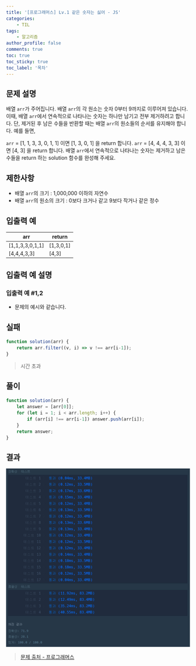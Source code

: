 ```yaml
---
title: '[프로그래머스] Lv.1 같은 숫자는 싫어 - JS'
categories:
    - TIL
tags:
    - 알고리즘
author_profile: false
comments: true
toc: true
toc_sticky: true
toc_label: '목차'
---
```


## 문제 설명
배열 `arr`가 주어집니다. 배열 `arr`의 각 원소는 숫자 0부터 9까지로 이루어져 있습니다. 이때, 배열 `arr`에서 연속적으로 나타나는 숫자는 하나만 남기고 전부 제거하려고 합니다. 단, 제거된 후 남은 수들을 반환할 때는 배열 `arr`의 원소들의 순서를 유지해야 합니다. 예를 들면,

`arr` = [1, 1, 3, 3, 0, 1, 1] 이면 [1, 3, 0, 1] 을 return 합니다.
`arr` = [4, 4, 4, 3, 3] 이면 [4, 3] 을 return 합니다.
배열 `arr`에서 연속적으로 나타나는 숫자는 제거하고 남은 수들을 return 하는 solution 함수를 완성해 주세요.

## 제한사항
* 배열 `arr`의 크기 : 1,000,000 이하의 자연수
* 배열 `arr`의 원소의 크기 : 0보다 크거나 같고 9보다 작거나 같은 정수

## 입출력 예

| arr             | return    |
|-----------------|-----------|
| [1,1,3,3,0,1,1] | [1,3,0,1] |
| [4,4,4,3,3]     | [4,3]     |

## 입출력 예 설명
### 입출력 예 #1,2
* 문제의 예시와 같습니다.

## 실패
```javascript
function solution(arr) {
    return arr.filter((v, i) => v !== arr[i-1]);
}
```
> 시간 초과

## 풀이
```javascript
function solution(arr) {
    let answer = [arr[0]];
    for (let i = 1; i < arr.length; i++) {
        if (arr[i] !== arr[i-1]) answer.push(arr[i]);
    }
    return answer;
}
```

## 결과
![result](/assets/images/2023/08/25/algorithm-33-result.png)

>[문제 출처 - 프로그래머스](https://school.programmers.co.kr/learn/courses/30/lessons/12906?language=javascript)